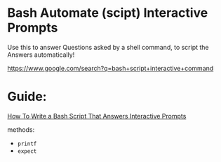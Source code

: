 # Bash Automate (scipt) Interactive Prompts
Use this to answer Questions asked by a shell command, to script the Answers automatically!

https://www.google.com/search?q=bash+script+interactive+command

# Guide:
[How To Write a Bash Script That Answers Interactive Prompts](https://www.baeldung.com/linux/bash-interactive-prompts)

methods:
- `printf`
- `expect`

